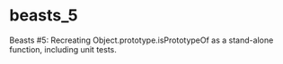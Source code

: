 # beasts_5
Beasts #5: Recreating Object.prototype.isPrototypeOf as a stand-alone function, including unit tests.
